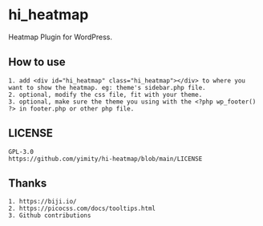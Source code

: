 # hi_heatmap
Heatmap Plugin for WordPress.

## How to use
    1. add <div id="hi_heatmap" class="hi_heatmap"></div> to where you want to show the heatmap. eg: theme's sidebar.php file.
    2. optional, modify the css file, fit with your theme.
    3. optional, make sure the theme you using with the <?php wp_footer() ?> in footer.php or other php file. 

## LICENSE
    GPL-3.0
    https://github.com/yimity/hi-heatmap/blob/main/LICENSE

## Thanks
    1. https://biji.io/
    2. https://picocss.com/docs/tooltips.html
    3. Github contributions